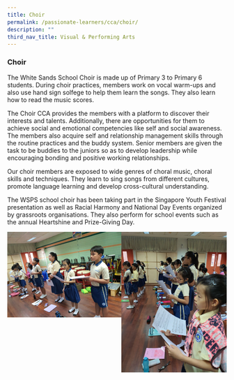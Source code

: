 ```yaml
---
title: Choir
permalink: /passionate-learners/cca/choir/
description: ""
third_nav_title: Visual & Performing Arts
---
```

### **Choir**
The White Sands School Choir is made up of Primary 3 to Primary 6 students. During choir practices, members work on vocal warm-ups and also use hand sign solfege to help them learn the songs. They also learn how to read the music scores.

The Choir CCA provides the members with a platform to discover their interests and talents. Additionally, there are opportunities for them to achieve social and emotional competencies like self and social awareness. The members also acquire self and relationship management skills through the routine practices and the buddy system. Senior members are given the task to be buddies to the juniors so as to develop leadership while encouraging bonding and positive working relationships.

Our choir members are exposed to wide genres of choral music, choral skills and techniques. They learn to sing songs from different cultures, promote language learning and develop cross-cultural understanding.

The WSPS school choir has been taking part in the Singapore Youth Festival presentation as well as Racial Harmony and National Day Events organized by grassroots organisations. They also perform for school events such as the annual Heartshine and Prize-Giving Day.

<img src="/images/choir1.jpg" style="width:52%" align=left>
<img src="/images/choir2.jpg" style="width:48%" align=right>